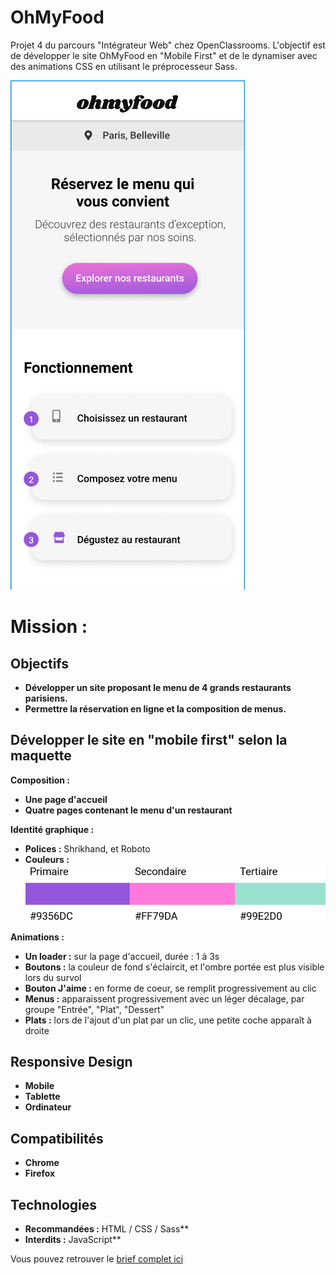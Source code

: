 # OhMyFood 

Projet 4 du parcours "Intégrateur Web" chez OpenClassrooms. 
L'objectif est de développer le site OhMyFood en "Mobile First" et de le dynamiser avec des animations CSS en utilisant le préprocesseur Sass.

![screenshot du site](./ressources/OhMyFood.png)

# Mission :

## Objectifs
- **Développer un site proposant le menu de 4 grands restaurants parisiens.**
- **Permettre la réservation en ligne et la composition de menus.**

## Développer le site en "mobile first" selon la maquette
**Composition :** 
- **Une page d'accueil**
- **Quatre pages contenant le menu d'un restaurant**

**Identité graphique :**
- **Polices :** Shrikhand, et Roboto
- **Couleurs :**
![screenshot couleurs](./ressources/Couleurs.png)

**Animations :**
- **Un loader :** sur la page d'accueil, durée : 1 à 3s 
- **Boutons :** la couleur de fond s'éclaircit, et l'ombre portée est plus visible lors du survol
- **Bouton J'aime :** en forme de coeur, se remplit progressivement au clic
- **Menus :** apparaissent progressivement avec un léger décalage, par groupe "Entrée", "Plat", "Dessert"
- **Plats :** lors de l'ajout d'un plat par un clic, une petite coche apparaît à droite

## Responsive Design
- **Mobile**
- **Tablette**
- **Ordinateur**

## Compatibilités
- **Chrome**
- **Firefox**

## Technologies 
- **Recommandées :** HTML / CSS / Sass**
- **Interdits :** JavaScript**

Vous pouvez retrouver le [brief complet ici](https://github.com/Matthieu83600/OhMyFood/blob/main/ressources/Brief%2Bcr%C3%A9atif%2Bsite%2BOhmyfood.pdf)